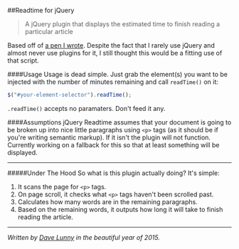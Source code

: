 ##Readtime for jQuery
>A jQuery plugin that displays the estimated time to finish reading a particular article

Based off of [a pen I wrote](http://codepen.io/hi_mynameisdave/pen/QwGbzo). Despite the fact that I rarely use jQuery and almost never use plugins for it, I still thought this would be a fitting use of that script.

####Usage
Usage is dead simple. Just grab the element(s) you want to be injected with the number of minutes remaining and call `readTime()` on it:

```javascript
$("#your-element-selector").readTime();
```

`.readTime()` accepts no paramaters. Don't feed it any.

####Assumptions
jQuery Readtime assumes that your document is going to be broken up into nice little paragraphs using `<p>` tags (as it should be if you're writing semantic markup). If it isn't the plugin will not function. Currently working on a fallback for this so that at least something will be displayed.

---

#####Under The Hood
So what is this plugin actually doing? It's simple:

1. It scans the page for `<p>` tags.
2. On page scroll, it checks what `<p>` tags haven't been scrolled past.
3. Calculates how many words are in the remaining paragraphs.
4. Based on the remaining words, it outputs how long it will take to finish reading the article.

---

*Written by [Dave Lunny](himynameisdave.github.io) in the beautiful year of 2015.*
